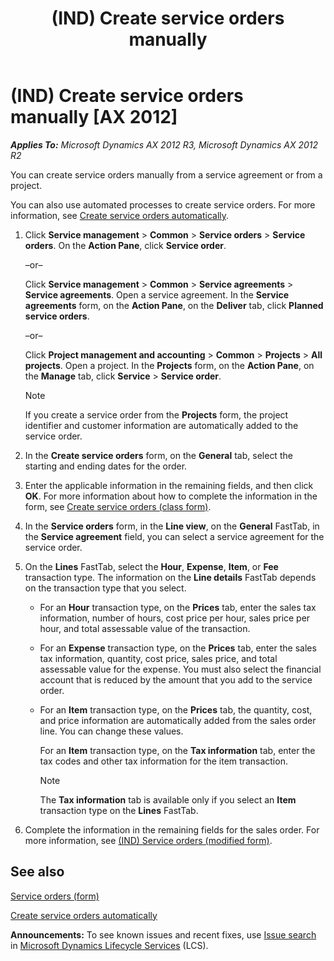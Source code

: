 ﻿---
title: (IND) Create service orders manually
TOCTitle: (IND) Create service orders manually
ms:assetid: e8cd47e7-ce2e-4939-9d6c-5351e51e9fad
ms:mtpsurl: https://technet.microsoft.com/en-us/library/JJ710921(v=AX.60)
ms:contentKeyID: 49386333
ms.date: 04/18/2014
mtps_version: v=AX.60
---

# (IND) Create service orders manually [AX 2012]


_**Applies To:** Microsoft Dynamics AX 2012 R3, Microsoft Dynamics AX 2012 R2_

You can create service orders manually from a service agreement or from a project.

You can also use automated processes to create service orders. For more information, see [Create service orders automatically](create-service-orders-automatically.md).

1.  Click **Service management** \> **Common** \> **Service orders** \> **Service orders**. On the **Action Pane**, click **Service order**.
    
    –or–
    
    Click **Service management** \> **Common** \> **Service agreements** \> **Service agreements**. Open a service agreement. In the **Service agreements** form, on the **Action Pane**, on the **Deliver** tab, click **Planned service orders**.
    
    –or–
    
    Click **Project management and accounting** \> **Common** \> **Projects** \> **All projects**. Open a project. In the **Projects** form, on the **Action Pane**, on the **Manage** tab, click **Service** \> **Service order**.
    

    > [!NOTE]
    > <P>If you create a service order from the <STRONG>Projects</STRONG> form, the project identifier and customer information are automatically added to the service order.</P>



2.  In the **Create service orders** form, on the **General** tab, select the starting and ending dates for the order.

3.  Enter the applicable information in the remaining fields, and then click **OK**. For more information about how to complete the information in the form, see [Create service orders (class form)](https://technet.microsoft.com/en-us/library/aa553901\(v=ax.60\)).

4.  In the **Service orders** form, in the **Line view**, on the **General** FastTab, in the **Service agreement** field, you can select a service agreement for the service order.

5.  On the **Lines** FastTab, select the **Hour**, **Expense**, **Item**, or **Fee** transaction type. The information on the **Line details** FastTab depends on the transaction type that you select.
    
      - For an **Hour** transaction type, on the **Prices** tab, enter the sales tax information, number of hours, cost price per hour, sales price per hour, and total assessable value of the transaction.
    
      - For an **Expense** transaction type, on the **Prices** tab, enter the sales tax information, quantity, cost price, sales price, and total assessable value for the expense. You must also select the financial account that is reduced by the amount that you add to the service order.
    
      - For an **Item** transaction type, on the **Prices** tab, the quantity, cost, and price information are automatically added from the sales order line. You can change these values.
        
        For an **Item** transaction type, on the **Tax information** tab, enter the tax codes and other tax information for the item transaction.
        

        > [!NOTE]
        > <P>The <STRONG>Tax information</STRONG> tab is available only if you select an <STRONG>Item</STRONG> transaction type on the <STRONG>Lines</STRONG> FastTab.</P>



6.  Complete the information in the remaining fields for the sales order. For more information, see [(IND) Service orders (modified form)](https://technet.microsoft.com/en-us/library/jj678027\(v=ax.60\)).

## See also

[Service orders (form)](https://technet.microsoft.com/en-us/library/aa554361\(v=ax.60\))

[Create service orders automatically](create-service-orders-automatically.md)

  
**Announcements:** To see known issues and recent fixes, use [Issue search](http://go.microsoft.com/fwlink/?linkid=389258) in [Microsoft Dynamics Lifecycle Services](http://go.microsoft.com/fwlink/?linkid=306505) (LCS).

